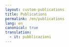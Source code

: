 ```yaml
---
layout: custom-publications
title: Publications
permalink: /en/publications
lang: en
canonical: true
translation: 
  - it: pubblicazioni
---
```


